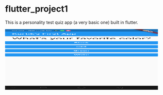 # flutter_project1

This is a personality test quiz app (a very basic one) built in flutter.

<img src = "Screenshots/Screenshot_2020-01-20-22-09-05-36_edcdeeadecad6848ec8c28bf8470822b.png" width = 600 height = 200>
